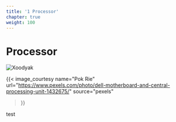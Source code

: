 ```yaml
---
title: '1 Processor'
chapter: true
weight: 100
---
```


# Processor

![Xoodyak](/img/style/pexels-pok-rie-1432675.jpg)

{{< image_courtesy 
  name="Pok Rie"
  url="https://www.pexels.com/photo/dell-motherboard-and-central-processing-unit-1432675/"
  source="pexels"
  >}}


test